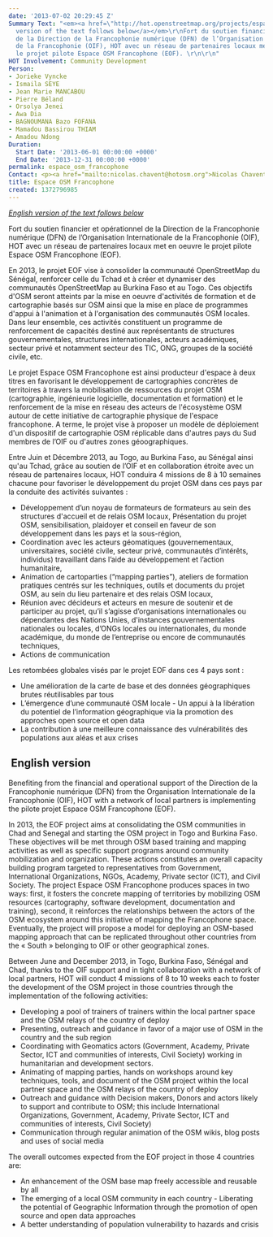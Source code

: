 ```yaml
---
date: '2013-07-02 20:29:45 Z'
Summary Text: "<em><a href=\"http://hot.openstreetmap.org/projects/espace_osm_francophone_0#english_version\">English
  version of the text follows below</a></em>\r\nFort du soutien financier et opérationnel
  de la Direction de la Francophonie numérique (DFN) de l’Organisation Internationale
  de la Francophonie (OIF), HOT avec un réseau de partenaires locaux met en oeuvre
  le projet pilote Espace OSM Francophone (EOF). \r\n\r\n"
HOT Involvement: Community Development
Person:
- Jorieke Vyncke
- Ismaila SEYE
- Jean Marie MANCABOU
- Pierre Béland
- Orsolya Jenei
- Awa Dia
- BAGNOUMANA Bazo FOFANA
- Mamadou Bassirou THIAM
- Amadou Ndong
Duration:
  Start Date: '2013-06-01 00:00:00 +0000'
  End Date: '2013-12-31 00:00:00 +0000'
permalink: espace_osm_francophone
Contact: <p><a href="mailto:nicolas.chavent@hotosm.org">Nicolas Chavent</a></p>
title: Espace OSM Francophone
created: 1372796985
---
```

<p><a href="#english"><em>English version of the text follows below</em></a></p><p>Fort du soutien financier et opérationnel de la Direction de la Francophonie numérique (DFN) de l’Organisation Internationale de la Francophonie (OIF), HOT avec un réseau de partenaires locaux met en oeuvre le projet pilote Espace OSM Francophone (EOF).</p><p>En 2013, le projet EOF vise à consolider la communauté OpenStreetMap du Sénégal, renforcer celle du Tchad et à créer et dynamiser des communautés OpenStreetMap au Burkina Faso et au Togo. Ces objectifs d'OSM seront atteints par la mise en oeuvre d'activités de formation et de cartographie basés sur OSM ainsi que la mise en place de programmes d'appui à l'animation et à l'organisation des communautés OSM locales. Dans leur ensemble, ces activités constituent un programme de renforcement de capacités destiné aux représentants de structures gouvernementales, structures internationales, acteurs académiques, secteur privé et notamment secteur des TIC, ONG, groupes de la société civile, etc.</p><p>Le projet Espace OSM Francophone est ainsi producteur d'espace à deux titres en favorisant le développement de cartographies concrètes de territoires à travers la mobilisation de ressources du projet OSM (cartographie, ingénieurie logicielle, documentation et formation) et le renforcement de la mise en réseau des acteurs de l'écosystème OSM autour de cette initiative de cartographie physique de l'espace francophone. A terme, le projet vise à proposer un modèle de déploiement d'un dispositif de cartographie OSM réplicable dans d'autres pays du Sud membres de l’OIF ou d'autres zones géoographiques.</p><p>Entre Juin et Décembre 2013, au Togo, au Burkina Faso, au Sénégal ainsi qu'au Tchad, grâce au soutien de l’OIF et en collaboration étroite avec un réseau de partenaires locaux, HOT conduira 4 missions de 8 à 10 semaines chacune pour favoriser le développement du projet OSM dans ces pays par la conduite des activités suivantes :</p><ul><li>Développement d’un noyau de formateurs de formateurs au sein des structures d'accueil et de relais OSM locaux, Présentation du projet OSM, sensibilisation, plaidoyer et conseil en faveur de son développement dans les pays et la sous-région,</li><li>Coordination avec les acteurs géomatiques (gouvernementaux, universitaires, société civile, secteur privé, communautés d’intérêts, individus) travaillant dans l’aide au développement et l’action humanitaire,</li><li>Animation de cartoparties (“mapping parties”), ateliers de formation pratiques centrés sur les techniques, outils et documents du projet OSM, au sein du lieu partenaire et des relais OSM locaux,</li><li>Réunion avec décideurs et acteurs en mesure de soutenir et de participer au projet, qu’il s’agisse d’organisations internationales ou dépendantes des Nations Unies, d'instances gouvernementales nationales ou locales, d’ONGs locales ou internationales, du monde académique, du monde de l’entreprise ou encore de communautés techniques,</li><li>Actions de communication</li></ul><p>Les retombées globales visés par le projet EOF dans ces 4 pays sont :</p><ul><li>Une amélioration de la carte de base et des données géographiques brutes réutilisables par tous</li><li>L’émergence d’une communauté OSM locale - Un appui à la libération du potentiel de l’information géographique via la promotion des approches open source et open data</li><li>La contribution à une meilleure connaissance des vulnérabilités des populations aux aléas et aux crises</li></ul><h2><a name="english"></a>&nbsp;English version</h2><p>Benefiting from the financial and operational support of the Direction de la Francophonie numérique (DFN) from the Organisation Internationale de la Francophonie (OIF), HOT with a network of local partners is implementing the pilote projet Espace OSM Francophone (EOF).</p><p>In 2013, the EOF project aims at consolidating the OSM communities in Chad and Senegal and starting the OSM project in Togo and Burkina Faso. These objectives will be met through OSM based training and mapping activities as well as specific support programs around community mobilization and organization. These actions constitutes an overall capacity building program targeted to representatives from Government, International Organizations, NGOs, Academy, Private sector (ICT), and Civil Society. The project Espace OSM Francophone produces spaces in two ways: first, it fosters the concrete mapping of territories by mobilizing OSM resources (cartography, software development, documentation and training), second, it reinforces the relationships between the actors of the OSM ecosystem around this initiative of mapping the Francophone space. Eventually, the project will propose a model for deploying an OSM-based mapping approach that can be replicated throughout other countries from the «&nbsp;South&nbsp;» belonging to OIF or other geographical zones.</p><p>Between June and December 2013, in Togo, Burkina Faso, Sénégal and Chad, thanks to the OIF support and in tight collaboration with a network of local partners, HOT will conduct 4 missions of 8 to 10 weeks each to foster the development of the OSM project in those countries through the implementation of the following activities:</p><ul><li>Developing a pool of trainers of trainers within the local partner space and the OSM relays of the country of deploy</li><li>Presenting, outreach and guidance in favor of a major use of OSM in the country and the sub region</li><li>Coordinating with Geomatics actors (Government, Academy, Private Sector, ICT and communities of interests, Civil Society) working in humanitarian and development sectors.</li><li>Animating of mapping parties, hands on workshops around key techniques, tools, and document of the OSM project within the local partner space and the OSM relays of the country of deploy</li><li>Outreach and guidance with Decision makers, Donors and actors likely to support and contribute to OSM; this include International Organizations, Government, Academy, Private Sector, ICT and communities of interests, Civil Society)</li><li>Communication through regular animation of the OSM wikis, blog posts and uses of social media</li></ul><p>The overall outcomes expected from the EOF project in those 4 countries are:</p><ul><li>An enhancement of the OSM base map freely accessible and reusable by all</li><li>The emerging of a local OSM community in each country - Liberating the potential of Geographic Information through the promotion of open source and open data approaches</li><li>A better understanding of population vulnerability to hazards and crisis</li></ul>
